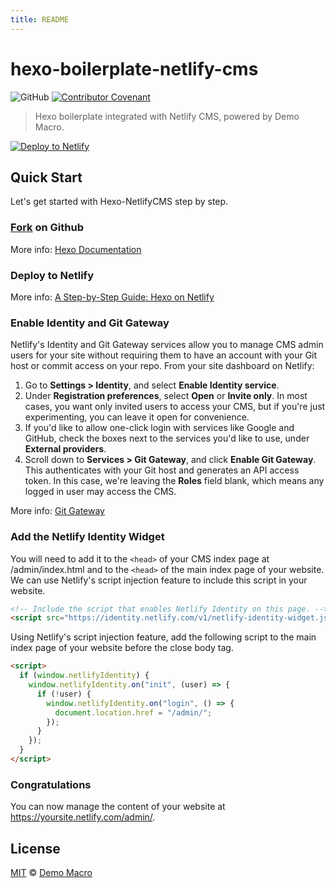 ```yaml
---
title: README
---
```


# hexo-boilerplate-netlify-cms

![GitHub](https://img.shields.io/github/license/DemoMacro/hexo-boilerplate-netlify-cms)
[![Contributor Covenant](https://img.shields.io/badge/Contributor%20Covenant-2.1-4baaaa.svg)](https://www.contributor-covenant.org/version/2/1/code_of_conduct/)

> Hexo boilerplate integrated with Netlify CMS, powered by Demo Macro.

[![Deploy to Netlify](https://www.netlify.com/img/deploy/button.svg)](https://app.netlify.com/start/deploy?repository=https://github.com/DemoMacro/hexo-boilerplate-netlify-cms&stack=cms)

## Quick Start

Let's get started with Hexo-NetlifyCMS step by step.

### [Fork](https://github.com/DemoMacro/hexo-boilerplate-netlify-cms/fork) on Github

More info: [Hexo Documentation](https://hexo.io/docs/)

### Deploy to Netlify

More info: [A Step-by-Step Guide: Hexo on Netlify](https://www.netlify.com/blog/2015/10/26/a-step-by-step-guide-hexo-on-netlify/)

### Enable Identity and Git Gateway

Netlify's Identity and Git Gateway services allow you to manage CMS admin users for your site without requiring them to have an account with your Git host or commit access on your repo. From your site dashboard on Netlify:

1. Go to **Settings > Identity**, and select **Enable Identity service**.
2. Under **Registration preferences**, select **Open** or **Invite only**. In most cases, you want only invited users to access your CMS, but if you're just experimenting, you can leave it open for convenience.
3. If you'd like to allow one-click login with services like Google and GitHub, check the boxes next to the services you'd like to use, under **External providers**.
4. Scroll down to **Services > Git Gateway**, and click **Enable Git Gateway**. This authenticates with your Git host and generates an API access token. In this case, we're leaving the **Roles** field blank, which means any logged in user may access the CMS.

More info: [Git Gateway](https://docs.netlify.com/visitor-access/git-gateway/)

### Add the Netlify Identity Widget

You will need to add it to the `<head>` of your CMS index page at /admin/index.html and to the `<head>` of the main index page of your website. We can use Netlify's script injection feature to include this script in your website.

```html
<!-- Include the script that enables Netlify Identity on this page. -->
<script src="https://identity.netlify.com/v1/netlify-identity-widget.js"></script>
```

Using Netlify's script injection feature, add the following script to the main index page of your website before the close body tag.

```html
<script>
  if (window.netlifyIdentity) {
    window.netlifyIdentity.on("init", (user) => {
      if (!user) {
        window.netlifyIdentity.on("login", () => {
          document.location.href = "/admin/";
        });
      }
    });
  }
</script>
```

### Congratulations

You can now manage the content of your website at https://yoursite.netlify.com/admin/.

## License

[MIT](LICENSE) &copy; [Demo Macro](https://github.com/DemoMacro)

